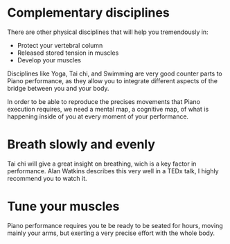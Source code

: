 # Complementary disciplines

There are other physical disciplines that will help you tremendously in:

- Protect your vertebral column
- Released stored tension in muscles
- Develop your muscles

Disciplines like Yoga, Tai chi, and Swimming are very good counter parts to Piano performance, as they allow you to integrate different aspects of the bridge between you and your body.

In order to be able to reproduce the precises movements that Piano execution requires, we need a mental map, a cognitive map, of what is happening inside of you at every moment of your performance.

# Breath slowly and evenly

Tai chi will give a great insight on breathing, wich is a key factor in performance. Alan Watkins describes this very well in a TEDx talk, I highly recommend you to watch it.

# Tune your muscles



Piano performance requires you te be ready to be seated for hours, moving mainly your arms, but exerting a very precise effort with the whole body.

